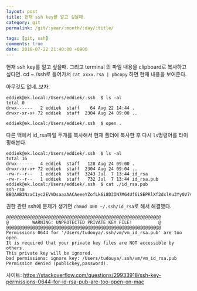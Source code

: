 ```yaml
---
layout: post
title: 현재 ssh key를 알고 싶을때.
category: git
permalink: /git/:year/:month/:day/:title/

tags: [git, ssh]
comments: true
date: 2018-07-22 21:40:00 +0900
---
```


현재 ssh key를 알고 싶을때.
그리고 terminal 의 파일 내용을 clipboard로 복사하고 싶다면.
cd ~./ssh로 들어가서
`cat xxxx.rsa | pbcopy` 하면 현재 내용을 보여준다.

아무것도 없네..보자.

```
eddiek@ek.local:/Users/eddiek/.ssh  $ ls -al
total 0
drwx------   2 eddiek  staff    64 Aug 22 14:44 .
drwxr-xr-x+ 72 eddiek  staff  2304 Aug 24 09:00 ..

eddiek@ek.local:/Users/eddiek/.ssh  $ open .
```
다른 맥에서 id_rsa파일 두개를 복사해서 현재 폴더에 복사한 후 다시 `ls`명령어를 타이핑해본다.

```
eddiek@ek.local:/Users/eddiek/.ssh  $ ls -al
total 16
drwx------   4 eddiek  staff   128 Aug 24 09:00 .
drwxr-xr-x+ 72 eddiek  staff  2304 Aug 24 09:04 ..
-rw-r--r--   1 eddiek  staff  3243 Jul  7 13:44 id_rsa
-rw-r--r--   1 eddiek  staff   732 Jul  7 13:44 id_rsa.pub
eddiek@ek.local:/Users/eddiek/.ssh  $ cat ./id_rsa.pub
ssh-rsa BBQAAB3NzaC1yc2EVVDsaaaAACAeeeYZofLk6i8D3IN7MG4Uf6iSEPRlXf2dxlKu3Yy0V7v4vINFp3ILSB+MCZK7C3vbr/mqDy69liU49+ZESQD0vOw1obKw81icqiaAAzqnNySEH4bd3Ocoq9EMp6eqa49599OYJ88hZqcGfH...

```


권한 관련 ssh에 문제가 생기면 `chmod 400 ~/.ssh/id_rsa`로 해서 해결했다.
```
@@@@@@@@@@@@@@@@@@@@@@@@@@@@@@@@@@@@@@@@@@@@@@@@@@@@@@@@@@@
@         WARNING: UNPROTECTED PRIVATE KEY FILE!          @
@@@@@@@@@@@@@@@@@@@@@@@@@@@@@@@@@@@@@@@@@@@@@@@@@@@@@@@@@@@
Permissions 0644 for '/Users/tudouya/.ssh/vm/vm_id_rsa.pub' are too open.
It is required that your private key files are NOT accessible by others.
This private key will be ignored.
bad permissions: ignore key: /Users/tudouya/.ssh/vm/vm_id_rsa.pub
Permission denied (publickey,password).
```

사이트: https://stackoverflow.com/questions/29933918/ssh-key-permissions-0644-for-id-rsa-pub-are-too-open-on-mac


